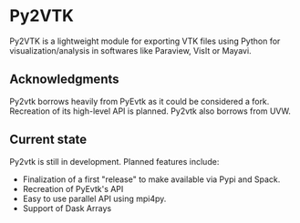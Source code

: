 # Py2VTK
Py2VTK is a lightweight module for exporting VTK files using Python for visualization/analysis in softwares like Paraview, VisIt or Mayavi.

## Acknowledgments
Py2vtk borrows heavily from PyEvtk as it could be considered a fork. Recreation of its high-level API is planned. Py2vtk also borrows from UVW.

## Current state
Py2vtk is still in development. Planned features include:
* Finalization of a first "release" to make available via Pypi and Spack.
* Recreation of PyEvtk's API
* Easy to use parallel API using mpi4py.
* Support of Dask Arrays